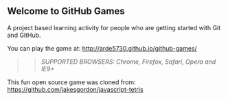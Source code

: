 ## Welcome to GitHub Games

A project based learning activity for people who are getting started with Git and GitHub.

You can play the game at: http://arde5730.github.io/github-games/

>> _*SUPPORTED BROWSERS*: Chrome, Firefox, Safari, Opera and IE9+_

This fun open source game was cloned from: https://github.com/jakesgordon/javascript-tetris
